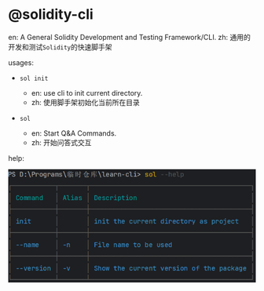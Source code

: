 # @solidity-cli

en: A General Solidity Development and Testing Framework/CLI.
zh: 通用的开发和测试`Solidity`的快速脚手架

usages:
- `sol init` 

  - en: use cli to init current directory.
  - zh: 使用脚手架初始化当前所在目录
- `sol`

  - en: Start Q&A Commands.
  - zh: 开始问答式交互

help:

![help](https://github.com/VegieDoggie/solidity-cli/blob/main/asserts/help.png)
